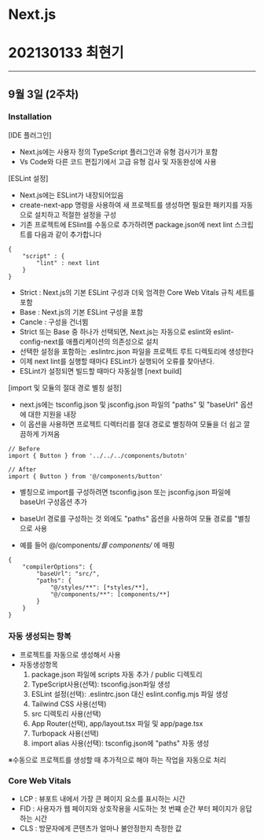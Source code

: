 # Next.js
# 202130133 최현기
-----
## 9월 3일 (2주차)

### Installation
[IDE 플러그인]

- Next.js에는 사용자 정의 TypeScript 플러그인과 유형 검사기가 포함
- Vs Code와 다른 코드 편집기에서 고급 유형 검사 및 자동완성에 사용

[ESLint 설정]

- Next.js에는 ESLint가 내장되어있음
- create-next-app 명령을 사용하여 새 프로젝트를 생성하면 필요한 패키지를 자동으로 설치하고 적절한 설정을 구성
- 기존 프로젝트에 ESlint를 수동으로 추가하려면 package.json에 next lint 스크립트를 다음과 같이 추가합니다

```tsx
{
    "script" : {
        "lint" : next lint
    }
}
```

- Strict : Next.js의 기본 ESLint 구성과 더욱 엄격한 Core Web Vitals 규칙 세트를 포함
- Base : Next.js의 기본 ESLint 구성을 포함
- Cancle : 구성을 건너뜀
- Strict 또는 Base 중 하나가 선택되면, Next.js는 자동으로 eslint와 eslint-config-next를 애플리케이션의 의존성으로 설치
- 선택한 설정을 포함하는 .eslintrc.json 파일을 프로젝트 루트 디렉토리에 생성한다
- 이제 next lint를 실행할 때마다 ESLint가 실행되어 오류를 찾아낸다.
- ESLint가 설정되면 빌드할 때마다 자동실행 [next build]

[import 및 모듈의 절대 경로 별칭 설정]

- next.js에는 tsconfig.json 및 jsconfig.json 파일의 "paths" 및 "baseUrl" 옵션에 대한 지원을 내장
- 이 옵션을 사용하면 프로젝트 디렉터리를 절대 경로로 별칭하여 모듈을 더 쉽고 깔끔하게 가져옴
```tsx
// Before
import { Button } from '../../../components/butotn'

// After
import { Button } from '@/components/button'

```
- 별칭으로 import를 구성하려면 tsconfig.json 또는 jsconfig.json 파일에 baseUrl 구성옵션 추가

- baseUrl 경로를 구성하는 것 외에도 "paths" 옵션을 사용하여 모듈 경로를 "별칭으로 사용
- 예를 들어 @/components/*를 components/* 에 매핑

```
{
    "compilerOptions": {
        "baseUrl": "src/",
        "paths": {
            "@/styles/**": [*styles/**],
            "@/components/**": [components/**]
        }
    }
}
```

### 자동 생성되는 항복
- 프로젝트를 자동으로 생성해서 사용
- 자동생성항목
    1. package.json 파일에 scripts 자동 추가 / public 디렉토리
    2. TypeScript사용(선택): tsconfig.json파일 생성
    3. ESLint 설정(선택): .eslintrc.json 대신 eslint.config.mjs 파일 생성
    4. Tailwind CSS 사용(선택)
    5. src 디렉토리 사용(선택)
    6. App Router(선택), app/layout.tsx 파일 및 app/page.tsx
    7. Turbopack 사용(선택)
    8. import alias 사용(선택): tsconfig.json에 "paths" 자동 생성

※수동으로 프로젝트를 생성할 때 추가적으로 해야 하는 작업을 자동으로 처리

### Core Web Vitals
- LCP : 뷰포트 내에서 가장 큰 페이지 요소를 표시하는 시간
- FID : 사용자가 웹 페이지와 상호작용을 시도하는 첫 번쨰 순간 부터 페이지가 응답하는 시간
- CLS : 방문자에게 콘텐츠가 얼마나 불안정한지 측정한 값


